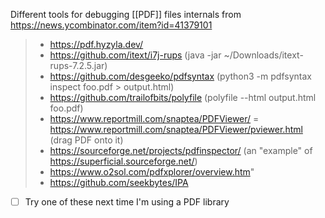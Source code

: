 Different tools for debugging [[PDF]] files internals from https://news.ycombinator.com/item?id=41379101
> - https://pdf.hyzyla.dev/
> - https://github.com/itext/i7j-rups (java -jar ~/Downloads/itext-rups-7.2.5.jar)
> - https://github.com/desgeeko/pdfsyntax (python3 -m pdfsyntax inspect foo.pdf > output.html)
> - https://github.com/trailofbits/polyfile (polyfile --html output.html foo.pdf)
> - https://www.reportmill.com/snaptea/PDFViewer/ = https://www.reportmill.com/snaptea/PDFViewer/pviewer.html (drag PDF onto it)
> - https://sourceforge.net/projects/pdfinspector/ (an "example" of https://superficial.sourceforge.net/)
> - https://www.o2sol.com/pdfxplorer/overview.htm"
> - https://github.com/seekbytes/IPA
- [ ] Try one of these next time I'm using a PDF library